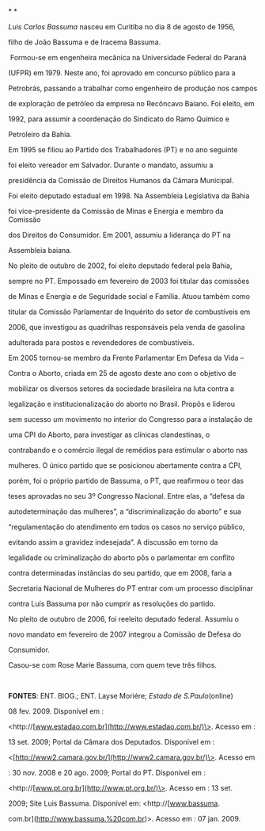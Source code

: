 

* *



*Luis Carlos Bassuma* nasceu em Curitiba no dia 8 de agosto de 1956,

filho de João Bassuma e de Iracema Bassuma.



 Formou-se em engenheira mecânica na Universidade Federal do Paraná

(UFPR) em 1979. Neste ano, foi aprovado em concurso público para a

Petrobrás, passando a trabalhar como engenheiro de produção nos campos

de exploração de petróleo da empresa no Recôncavo Baiano. Foi eleito, em

1992, para assumir a coordenação do Sindicato do Ramo Químico e

Petroleiro da Bahia.



Em 1995 se filiou ao Partido dos Trabalhadores (PT) e no ano seguinte

foi eleito vereador em Salvador. Durante o mandato, assumiu a

presidência da Comissão de Direitos Humanos da Câmara Municipal.



Foi eleito deputado estadual em 1998. Na Assembleia Legislativa da Bahia

foi vice-presidente da Comissão de Minas e Energia e membro da Comissão

dos Direitos do Consumidor. Em 2001, assumiu a liderança do PT na

Assembleia baiana.



No pleito de outubro de 2002, foi eleito deputado federal pela Bahia,

sempre no PT. Empossado em fevereiro de 2003 foi titular das comissões

de Minas e Energia e de Seguridade social e Família. Atuou também como

titular da Comissão Parlamentar de Inquérito do setor de combustíveis em

2006, que investigou as quadrilhas responsáveis pela venda de gasolina

adulterada para postos e revendedores de combustíveis.



Em 2005 tornou-se membro da Frente Parlamentar Em Defesa da Vida –

Contra o Aborto, criada em 25 de agosto deste ano com o objetivo de

mobilizar os diversos setores da sociedade brasileira na luta contra a

legalização e institucionalização do aborto no Brasil. Propôs e liderou

sem sucesso um movimento no interior do Congresso para a instalação de

uma CPI do Aborto, para investigar as clínicas clandestinas, o

contrabando e o comércio ilegal de remédios para estimular o aborto nas

mulheres. O único partido que se posicionou abertamente contra a CPI,

porém, foi o próprio partido de Bassuma, o PT, que reafirmou o teor das

teses aprovadas no seu 3º Congresso Nacional. Entre elas, a “defesa da

autodeterminação das mulheres”, a “discriminalização do aborto” e sua

“regulamentação do atendimento em todos os casos no serviço público,

evitando assim a gravidez indesejada”. A discussão em torno da

legalidade ou criminalização do aborto pôs o parlamentar em conflito

contra determinadas instâncias do seu partido, que em 2008, faria a

Secretaria Nacional de Mulheres do PT entrar com um processo disciplinar

contra Luís Bassuma por não cumprir as resoluções do partido. 



No pleito de outubro de 2006, foi reeleito deputado federal. Assumiu o

novo mandato em fevereiro de 2007 integrou a Comissão de Defesa do

Consumidor.



Casou-se com Rose Marie Bassuma, com quem teve três filhos.



 



**FONTES**: ENT. BIOG.; ENT. Layse Moriére; *Estado de S.Paulo*(online)

08 fev. 2009. Disponível em :

\<http://[www.estadao.com.br](http://www.estadao.com.br/)\>. Acesso em :

13 set. 2009; Portal da Câmara dos Deputados. Disponível em :

\<[http://www2.camara.gov.br/](http://www2.camara.gov.br/)\>. Acesso em

: 30 nov. 2008 e 20 ago. 2009; Portal do PT. Disponível em :

\<http://[www.pt.org.br](http://www.pt.org.br/)\>. Acesso em : 13 set.

2009; Site Luis Bassuma. Disponível em: \<http://[www.bassuma.

com.br](http://www.bassuma.%20com.br)\>. Acesso em : 07 jan. 2009.

